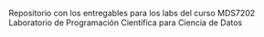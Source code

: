 Repositorio con los entregables para los labs del curso MDS7202 Laboratorio de Programación Científica para Ciencia de Datos
